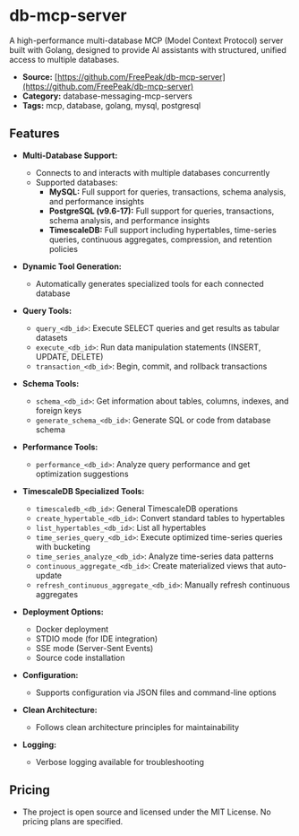 # db-mcp-server

A high-performance multi-database MCP (Model Context Protocol) server built with Golang, designed to provide AI assistants with structured, unified access to multiple databases.

- **Source:** [https://github.com/FreePeak/db-mcp-server](https://github.com/FreePeak/db-mcp-server)
- **Category:** database-messaging-mcp-servers
- **Tags:** mcp, database, golang, mysql, postgresql

## Features

- **Multi-Database Support:**
  - Connects to and interacts with multiple databases concurrently
  - Supported databases:
    - **MySQL:** Full support for queries, transactions, schema analysis, and performance insights
    - **PostgreSQL (v9.6-17):** Full support for queries, transactions, schema analysis, and performance insights
    - **TimescaleDB:** Full support including hypertables, time-series queries, continuous aggregates, compression, and retention policies

- **Dynamic Tool Generation:**
  - Automatically generates specialized tools for each connected database

- **Query Tools:**
  - `query_<db_id>`: Execute SELECT queries and get results as tabular datasets
  - `execute_<db_id>`: Run data manipulation statements (INSERT, UPDATE, DELETE)
  - `transaction_<db_id>`: Begin, commit, and rollback transactions

- **Schema Tools:**
  - `schema_<db_id>`: Get information about tables, columns, indexes, and foreign keys
  - `generate_schema_<db_id>`: Generate SQL or code from database schema

- **Performance Tools:**
  - `performance_<db_id>`: Analyze query performance and get optimization suggestions

- **TimescaleDB Specialized Tools:**
  - `timescaledb_<db_id>`: General TimescaleDB operations
  - `create_hypertable_<db_id>`: Convert standard tables to hypertables
  - `list_hypertables_<db_id>`: List all hypertables
  - `time_series_query_<db_id>`: Execute optimized time-series queries with bucketing
  - `time_series_analyze_<db_id>`: Analyze time-series data patterns
  - `continuous_aggregate_<db_id>`: Create materialized views that auto-update
  - `refresh_continuous_aggregate_<db_id>`: Manually refresh continuous aggregates

- **Deployment Options:**
  - Docker deployment
  - STDIO mode (for IDE integration)
  - SSE mode (Server-Sent Events)
  - Source code installation

- **Configuration:**
  - Supports configuration via JSON files and command-line options

- **Clean Architecture:**
  - Follows clean architecture principles for maintainability

- **Logging:**
  - Verbose logging available for troubleshooting

## Pricing

- The project is open source and licensed under the MIT License. No pricing plans are specified.
